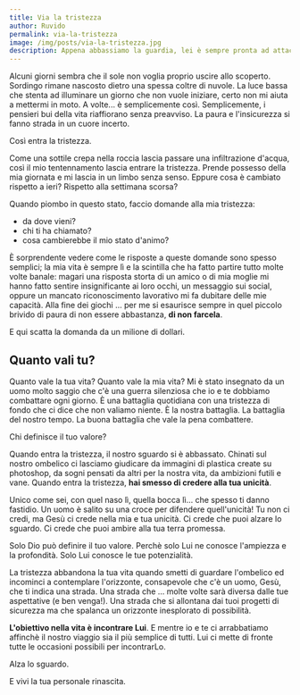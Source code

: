 ```yaml
---
title: Via la tristezza
author: Ruvido
permalink: via-la-tristezza
image: /img/posts/via-la-tristezza.jpg
description: Appena abbassiamo la guardia, lei è sempre pronta ad attaccarci. Eppure se la guardi bene è solo frutto delle nostre insicurezze. Ci lasciamo definire da noi stessi... ma tu quanto vali?
---
```


Alcuni giorni sembra che il sole non voglia proprio uscire allo scoperto. Sordingo rimane nascosto dietro una spessa coltre di nuvole. La luce bassa che stenta ad illuminare un giorno che non vuole iniziare, certo non mi aiuta a mettermi in moto. A volte... è semplicemente così. Semplicemente, i pensieri bui della vita riaffiorano senza preavviso. La paura e l'insicurezza si fanno strada in un cuore incerto.

Così entra la tristezza.

Come una sottile crepa nella roccia lascia passare una infiltrazione d'acqua, così il mio tentennamento lascia entrare la tristezza. Prende possesso della mia giornata e mi lascia in un limbo senza senso. Eppure cosa è cambiato rispetto a ieri? Rispetto alla settimana scorsa?

Quando piombo in questo stato, faccio domande alla mia tristezza:

- da dove vieni?
- chi ti ha chiamato?
- cosa cambierebbe il mio stato d'animo?

È sorprendente vedere come le risposte a queste domande sono spesso semplici; la mia vita è sempre lì e la scintilla che ha fatto partire tutto molte volte banale: magari una risposta storta di un amico o di mia moglie mi hanno fatto sentire insignificante ai loro occhi, un messaggio sui social, oppure un mancato riconoscimento lavorativo mi fa dubitare delle mie capacità. Alla fine dei giochi ... per me si esaurisce sempre in quel piccolo brivido di paura di non essere abbastanza, **di non farcela**.

E qui scatta la domanda da un milione di dollari.

## Quanto vali tu? 

Quanto vale la tua vita? Quanto vale la mia vita? Mi è stato insegnato da un uomo molto saggio che c'è una guerra silenziosa che io e te dobbiamo combattare ogni giorno. È una battaglia quotidiana con una tristezza di fondo che ci dice che non valiamo niente. È la nostra battaglia. La battaglia del nostro tempo. La buona battaglia che vale la pena combattere.

Chi definisce il tuo valore?

Quando entra la tristezza, il nostro sguardo si è abbassato. Chinati sul nostro ombelico ci lasciamo giudicare da immagini di plastica create su photoshop, da sogni pensati da altri per la nostra vita, da ambizioni futili e vane. Quando entra la tristezza, **hai smesso di credere alla tua unicità**.

Unico come sei, con quel naso lì, quella bocca lì... che spesso ti danno fastidio. Un uomo è salito su una croce per difendere quell'unicità! Tu non ci credi, ma Gesù ci crede nella mia e tua unicità. Ci crede che puoi alzare lo sguardo. Ci crede che puoi ambire alla tua terra promessa. 

Solo Dio può definire il tuo valore. Perchè solo Lui ne conosce l'ampiezza e la profondità. Solo Lui conosce le tue potenzialità. 

La tristezza abbandona la tua vita quando smetti di guardare l'ombelico ed incominci a contemplare l'orizzonte, consapevole che c'è un uomo, Gesù, che ti indica una strada. Una strada che ... molte volte sarà diversa dalle tue aspettative (e ben venga!). Una strada che si allontana dai tuoi progetti di sicurezza ma che spalanca un orizzonte inesplorato di possibilità.

**L'obiettivo nella vita è incontrare Lui**. E mentre io e te ci arrabbatiamo affinchè il nostro viaggio sia il più semplice di tutti. Lui ci mette di fronte tutte le occasioni possibili per incontrarLo.

Alza lo sguardo.

E vivi la tua personale rinascita.




